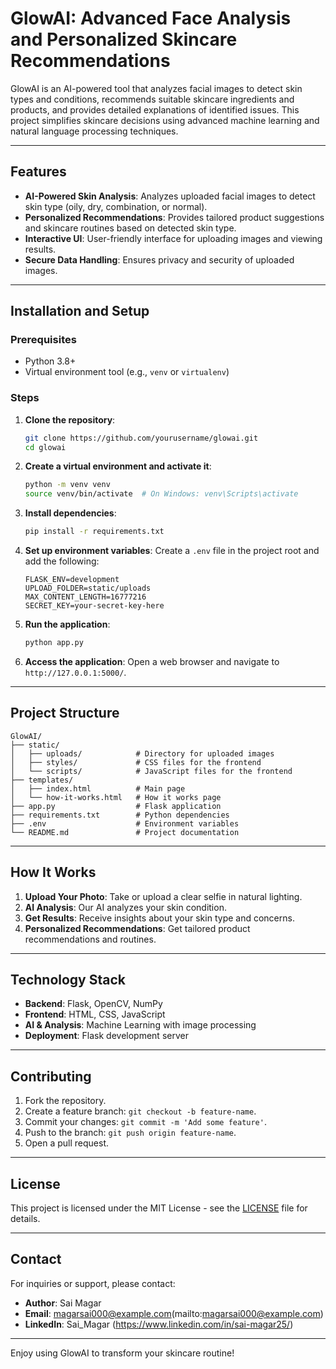# GlowAI: Advanced Face Analysis and Personalized Skincare Recommendations

GlowAI is an AI-powered tool that analyzes facial images to detect skin types and conditions, recommends suitable skincare ingredients and products, and provides detailed explanations of identified issues. This project simplifies skincare decisions using advanced machine learning and natural language processing techniques.

---

## Features

- **AI-Powered Skin Analysis**: Analyzes uploaded facial images to detect skin type (oily, dry, combination, or normal).
- **Personalized Recommendations**: Provides tailored product suggestions and skincare routines based on detected skin type.
- **Interactive UI**: User-friendly interface for uploading images and viewing results.
- **Secure Data Handling**: Ensures privacy and security of uploaded images.

---

## Installation and Setup

### Prerequisites
- Python 3.8+
- Virtual environment tool (e.g., `venv` or `virtualenv`)

### Steps
1. **Clone the repository**:
   ```bash
   git clone https://github.com/yourusername/glowai.git
   cd glowai
   ```

2. **Create a virtual environment and activate it**:
   ```bash
   python -m venv venv
   source venv/bin/activate  # On Windows: venv\Scripts\activate
   ```

3. **Install dependencies**:
   ```bash
   pip install -r requirements.txt
   ```

4. **Set up environment variables**:
   Create a `.env` file in the project root and add the following:
   ```env
   FLASK_ENV=development
   UPLOAD_FOLDER=static/uploads
   MAX_CONTENT_LENGTH=16777216
   SECRET_KEY=your-secret-key-here
   ```

5. **Run the application**:
   ```bash
   python app.py
   ```

6. **Access the application**:
   Open a web browser and navigate to `http://127.0.0.1:5000/`.

---

## Project Structure

```
GlowAI/
├── static/
│   ├── uploads/            # Directory for uploaded images
│   ├── styles/             # CSS files for the frontend
│   └── scripts/            # JavaScript files for the frontend
├── templates/
│   ├── index.html          # Main page
│   └── how-it-works.html   # How it works page
├── app.py                  # Flask application
├── requirements.txt        # Python dependencies
├── .env                    # Environment variables
└── README.md               # Project documentation
```

---

## How It Works

1. **Upload Your Photo**: Take or upload a clear selfie in natural lighting.
2. **AI Analysis**: Our AI analyzes your skin condition.
3. **Get Results**: Receive insights about your skin type and concerns.
4. **Personalized Recommendations**: Get tailored product recommendations and routines.

---

## Technology Stack

- **Backend**: Flask, OpenCV, NumPy
- **Frontend**: HTML, CSS, JavaScript
- **AI & Analysis**: Machine Learning with image processing
- **Deployment**: Flask development server

---

## Contributing

1. Fork the repository.
2. Create a feature branch: `git checkout -b feature-name`.
3. Commit your changes: `git commit -m 'Add some feature'`.
4. Push to the branch: `git push origin feature-name`.
5. Open a pull request.

---

## License

This project is licensed under the MIT License - see the [LICENSE](LICENSE) file for details.

---

## Contact

For inquiries or support, please contact:
- **Author**: Sai Magar
- **Email**: magarsai000@example.com(mailto:magarsai000@example.com)
- **LinkedIn**: Sai_Magar (https://www.linkedin.com/in/sai-magar25/)

---

Enjoy using GlowAI to transform your skincare routine!
